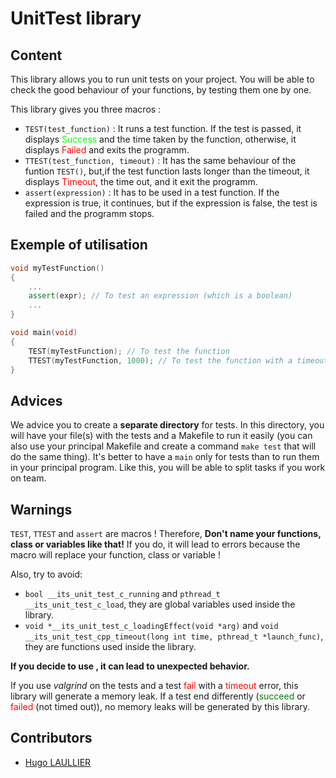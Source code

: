 # UnitTest library

## Content
This library allows you to run unit tests on your project. You will be able to check the good behaviour of your functions, by testing them one by one. 

This library gives you three macros :
- `TEST(test_function)` : It runs a test function. If the test is passed, it displays <span style="color: rgb(0,255,0)">Success</span> and the time taken by the function, otherwise, it displays <span style="color: rgb(255,0 ,0)">Failed</span> and exits the programm. 
- `TTEST(test_function, timeout)` : It has the same behaviour of the funtion `TEST()`, but,if the test function lasts longer than the timeout, it displays <span style="color: rgb(255,0 ,0)">Timeout</span>, the time out, and it exit the programm.
- `assert(expression)` : It has to be used in a test function. If the expression is true, it continues, but if the expression is false, the test is failed and the programm stops.




## Exemple of utilisation

```cpp
void myTestFunction()
{
    ...
    assert(expr); // To test an expression (which is a boolean)
    ...
}

void main(void)
{
    TEST(myTestFunction); // To test the function
    TTEST(myTestFunction, 1000); // To test the function with a timeout (here, the function must finish in 1 second maximum)
}
```


## Advices

We advice you to create a **separate directory** for tests. In this directory, you will have your file(s) with the tests and a Makefile to run it easily (you can also use your principal Makefile and create a command `make test` that will do the same thing). It's better to have a `main` only for tests than to run them in your principal program. Like this, you will be able to split tasks if you work on team.

## Warnings

`TEST`, `TTEST` and `assert` are macros ! Therefore, **Don't name your functions, class or variables like that!** If you do, it will lead to errors because the macro will replace your function, class or variable !

Also, try to avoid:
- `bool __its_unit_test_c_running` and `pthread_t __its_unit_test_c_load`, they are global variables used inside the library.
- `void *__its_unit_test_c_loadingEffect(void *arg)` and `void __its_unit_test_cpp_timeout(long int time, pthread_t *launch_func)`, they are functions used inside the library.

**If you decide to use , it can lead to unexpected behavior.**

If you use *valgrind* on the tests and a test <span style="color: red">fail</span> with a <span style="color: red">timeout</span> error, this library will generate a memory leak. If a test end differently (<span style="color: green">succeed</span> or <span style="color: red">failed</span> (not timed out)), no memory leaks will be generated by this library.

## Contributors
- [Hugo LAULLIER](https://github.com/HugoLaullier)
